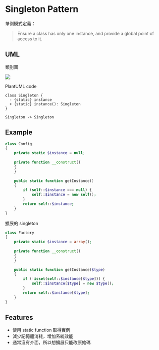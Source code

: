 Singleton Pattern
=================

單例模式定義：

> Ensure a class has only one instance, and provide a global point of access to it.

UML
---

類別圖

![](http://plantuml.com/plantuml/png/Iyv9B2vM2CxCIyz9BSdFKwZcKb3GLQWkBaaioKokLSZC0xBoabE1ejgOeXgQLWYjNBLSN0XpTEqGCW00)

PlantUML code

```uml
class Singleton {
  - {static} instance
  + {static} instance(): Singleton
}

Singleton -> Singleton
```

Example
-------

```php
class Config
{
    private static $instance = null;
    
    private function __construct()
    {
    }
    
    public static function getInstance()
    {
        if (self::$instance === null) {
            self::$instance = new self();
        }
        return self::$instance;
    }
}
```

擴展的 singleton

```php
class Factory
{
    private static $instance = array();
    
    private function __construct()
    {
    }
    
    public static function getInstance($type)
    {
        if (!isset(self::$instance[$type])) {
            self::$instance[$type] = new $type();
        }
        return self::$instance[$type];
    }
}
```

Features
--------

* 使用 static function 取得實例
* 減少記憶體消耗，增加系統效能
* 通常沒有介面，所以想擴展只能改原始碼
